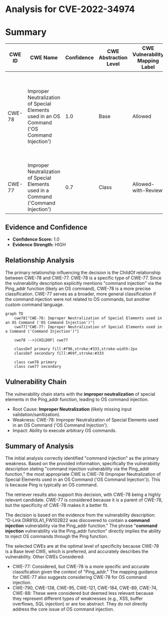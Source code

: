 # Analysis for CVE-2022-34974

# Summary
| CWE ID | CWE Name | Confidence | CWE Abstraction Level | CWE Vulnerability Mapping Label | CWE-Vulnerability Mapping Notes |
|---|---|---|---|---|---|
| CWE-78 | Improper Neutralization of Special Elements used in an OS Command ('OS Command Injection') | 1.0 | Base | Allowed | Primary CWE. The product constructs an OS command using externally-influenced input, but it does not neutralize special elements. |
| CWE-77 | Improper Neutralization of Special Elements used in a Command ('Command Injection') | 0.7 | Class | Allowed-with-Review | Secondary CWE. More general case of command injection. |

## Evidence and Confidence

*   **Confidence Score:** 1.0
*   **Evidence Strength:** HIGH

## Relationship Analysis
The primary relationship influencing the decision is the ChildOf relationship between CWE-78 and CWE-77. CWE-78 is a specific type of CWE-77. Since the vulnerability description explicitly mentions "command injection" via the Ping_addr function (likely an OS command), CWE-78 is a more precise classification. CWE-77 serves as a broader, more general classification if the command injection were not related to OS commands, but another custom command language.

```mermaid
graph TD
    cwe78["CWE-78: Improper Neutralization of Special Elements used in an OS Command ('OS Command Injection')"]
    cwe77["CWE-77: Improper Neutralization of Special Elements used in a Command ('Command Injection')"]
    
    cwe78 -->|CHILDOF| cwe77
    
    classDef primary fill:#f96,stroke:#333,stroke-width:2px
    classDef secondary fill:#69f,stroke:#333
    
    class cwe78 primary
    class cwe77 secondary
```

## Vulnerability Chain
The vulnerability chain starts with the **improper neutralization** of special elements in the Ping_addr function, leading to OS command injection.
  - Root Cause: **Improper Neutralization** (likely missing input validation/sanitization).
  - Weakness: CWE-78: Improper Neutralization of Special Elements used in an OS Command ('OS Command Injection').
  - Impact: Ability to execute arbitrary OS commands.

## Summary of Analysis
The initial analysis correctly identified "command injection" as the primary weakness. Based on the provided information, specifically the vulnerability description stating "command injection vulnerability via the Ping_addr function," the most appropriate CWE is CWE-78 (Improper Neutralization of Special Elements used in an OS Command ('OS Command Injection')). This is because Ping is typically an OS command.

The retriever results also support this decision, with CWE-78 being a highly relevant candidate. CWE-77 is considered because it is a parent of CWE-78, but the specificity of CWE-78 makes it a better fit.

The decision is based on the evidence from the vulnerability description: "D-Link DIR810LA1_FW102B22 was discovered to contain a **command injection** vulnerability via the Ping_addr function." The phrase "**command injection** vulnerability via the Ping_addr function" directly implies the ability to inject OS commands through the Ping function.

The selected CWEs are at the optimal level of specificity because CWE-78 is a Base level CWE, which is preferred, and accurately describes the vulnerability.
Other CWEs Considered:

*   CWE-77: Considered, but CWE-78 is a more specific and accurate classification given the context of "Ping_addr." The mapping guidance for CWE-77 also suggests considering CWE-78 for OS command injection.
*   CWE-790, CWE-138, CWE-95, CWE-121, CWE-184, CWE-89, CWE-74, CWE-88: These were considered but deemed less relevant because they represent different types of weaknesses (e.g., XSS, buffer overflows, SQL injection) or are too abstract. They do not directly address the core issue of OS command injection.